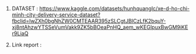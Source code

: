 1. DATASET :
   https://www.kaggle.com/datasets/hunhquanglc/xe-d-ho-chi-minh-city-delivery-service-dataset?fbclid=IwZXh0bgNhZW0CMTEAAR395zSLCgtJBICzLfK2bquY-xj8ntAhzwYTSSeVumVakk9ZK5bBOeaPnHQ_aem_wKEGlpuxBwGM9iKEr9LiaQ

2. Link report :
  
